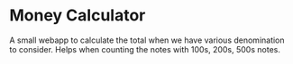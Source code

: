# Money Calculator

A small webapp to calculate the total when we have various denomination to consider. Helps when counting the notes with 100s, 200s, 500s notes.
